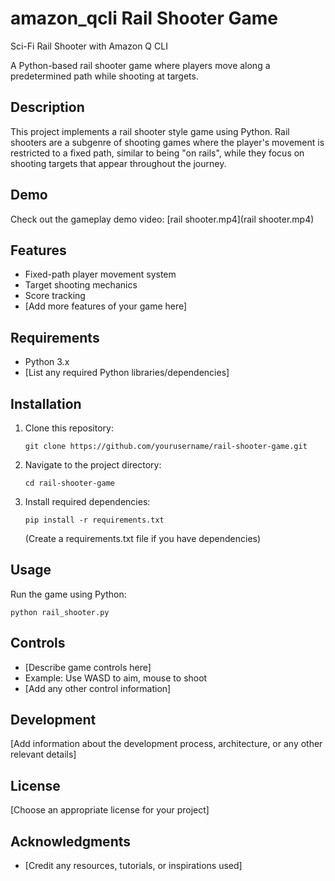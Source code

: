 # amazon_qcli  Rail Shooter Game
Sci-Fi Rail Shooter with Amazon Q CLI


A Python-based rail shooter game where players move along a predetermined path while shooting at targets.

## Description

This project implements a rail shooter style game using Python. Rail shooters are a subgenre of shooting games where the player's movement is restricted to a fixed path, similar to being "on rails", while they focus on shooting targets that appear throughout the journey.

## Demo

Check out the gameplay demo video: [rail shooter.mp4](rail shooter.mp4)

## Features

- Fixed-path player movement system
- Target shooting mechanics
- Score tracking
- [Add more features of your game here]

## Requirements

- Python 3.x
- [List any required Python libraries/dependencies]

## Installation

1. Clone this repository:
   ```
   git clone https://github.com/yourusername/rail-shooter-game.git
   ```

2. Navigate to the project directory:
   ```
   cd rail-shooter-game
   ```

3. Install required dependencies:
   ```
   pip install -r requirements.txt
   ```
   (Create a requirements.txt file if you have dependencies)

## Usage

Run the game using Python:

```
python rail_shooter.py
```

## Controls

- [Describe game controls here]
- Example: Use WASD to aim, mouse to shoot
- [Add any other control information]

## Development

[Add information about the development process, architecture, or any other relevant details]

## License

[Choose an appropriate license for your project]

## Acknowledgments

- [Credit any resources, tutorials, or inspirations used]
